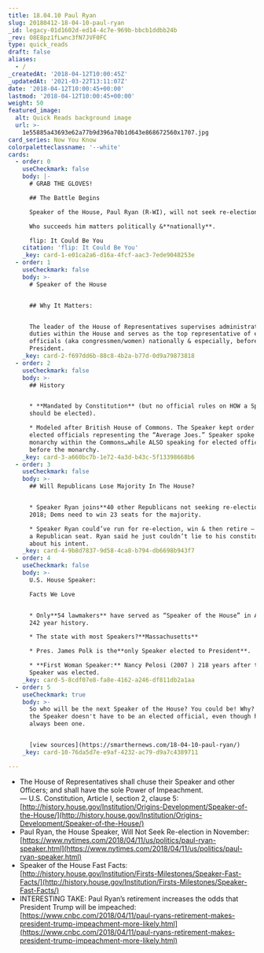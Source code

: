 ```yaml
---
title: 18.04.10 Paul Ryan
slug: 20180412-18-04-10-paul-ryan
_id: legacy-01d1602d-ed14-4c7e-969b-bbcb1ddbb24b
_rev: O8E8pz1fLwnc3fN7JVF0FC
type: quick_reads
draft: false
aliases:
  - /
_createdAt: '2018-04-12T10:00:45Z'
_updatedAt: '2021-03-22T13:11:07Z'
date: '2018-04-12T10:00:45+00:00'
lastmod: '2018-04-12T10:00:45+00:00'
weight: 50
featured_image:
  alt: Quick Reads background image
  url: >-
    1e55885a43693e62a77b9d396a70b1d643e868672560x1707.jpg
card_series: Now You Know
colorpaletteclassname: '--white'
cards:
  - order: 0
    useCheckmark: false
    body: |-
      # GRAB THE GLOVES!

      ## The Battle Begins

      Speaker of the House, Paul Ryan (R-WI), will not seek re-election.

      Who succeeds him matters politically &**nationally**.

      flip: It Could Be You
    citation: 'flip: It Could Be You'
    _key: card-1-e01ca2a6-d16a-4fcf-aac3-7ede9048253e
  - order: 1
    useCheckmark: false
    body: >-
      # Speaker of the House


      ## Why It Matters:


      The leader of the House of Representatives supervises administrative
      duties within the House and serves as the top representative of elected
      officials (aka congressmen/women) nationally & especially, before the
      President.
    _key: card-2-f697dd6b-88c8-4b2a-b77d-0d9a79873818
  - order: 2
    useCheckmark: false
    body: >-
      ## History


      * **Mandated by Constitution** (but no official rules on HOW a Speaker
      should be elected).

      * Modeled after British House of Commons. The Speaker kept order over
      elected officials representing the “Average Joes.” Speaker spoke for the
      monarchy within the Commons…while ALSO speaking for elected officials
      before the monarchy.
    _key: card-3-a660bc7b-1e72-4a3d-b43c-5f13398668b6
  - order: 3
    useCheckmark: false
    body: >-
      ## Will Republicans Lose Majority In The House?


      * Speaker Ryan joins**40 other Republicans not seeking re-election** Nov
      2018; Dems need to win 23 seats for the majority.

      * Speaker Ryan could’ve run for re-election, win & then retire – securing
      a Republican seat. Ryan said he just couldn’t lie to his constituents
      about his intent.
    _key: card-4-9b8d7837-9d58-4ca8-b794-db6698b943f7
  - order: 4
    useCheckmark: false
    body: >-
      U.S. House Speaker:  

      Facts We Love


      * Only**54 lawmakers** have served as “Speaker of the House” in America’s
      242 year history.

      * The state with most Speakers?**Massachusetts**

      * Pres. James Polk is the**only Speaker elected to President**.

      * **First Woman Speaker:** Nancy Pelosi (2007 ) 218 years after the First
      Speaker was elected.
    _key: card-5-8cdf07e8-fa8e-4162-a246-df811db2a1aa
  - order: 5
    useCheckmark: true
    body: >-
      So who will be the next Speaker of the House? You could be! Why? Because
      the Speaker doesn't have to be an elected official, even though he/she's
      always been one.


      [view sources](https://smarthernews.com/18-04-10-paul-ryan/)
    _key: card-10-76da5d7e-e9af-4232-ac79-d9a7c4389711

---
```

* The House of Representatives shall chuse their Speaker and other Officers; and shall have the sole Power of Impeachment.  
— U.S. Constitution, Article I, section 2, clause 5: [http://history.house.gov/Institution/Origins-Development/Speaker-of-the-House/](http://history.house.gov/Institution/Origins-Development/Speaker-of-the-House/)
* Paul Ryan, the House Speaker, Will Not Seek Re-election in November: [https://www.nytimes.com/2018/04/11/us/politics/paul-ryan-speaker.html](https://www.nytimes.com/2018/04/11/us/politics/paul-ryan-speaker.html)
* Speaker of the House Fast Facts: [http://history.house.gov/Institution/Firsts-Milestones/Speaker-Fast-Facts/](http://history.house.gov/Institution/Firsts-Milestones/Speaker-Fast-Facts/)
* INTERESTING TAKE: Paul Ryan’s retirement increases the odds that President Trump will be impeached: [https://www.cnbc.com/2018/04/11/paul-ryans-retirement-makes-president-trump-impeachment-more-likely.html](https://www.cnbc.com/2018/04/11/paul-ryans-retirement-makes-president-trump-impeachment-more-likely.html)